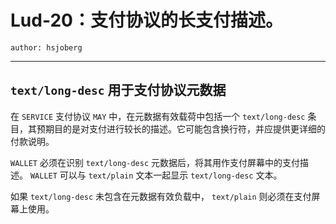 Lud-20：支付协议的长支付描述。
=====================================================

 `author: hsjoberg`

---

##  `text/long-desc` 用于支付协议元数据

在 `SERVICE` 支付协议 `MAY` 中，在元数据有效载荷中包括一个 `text/long-desc` 条目，其预期目的是对支付进行较长的描述。它可能包含换行符，并应提供更详细的付款说明。

 `WALLET` 必须在识别 `text/long-desc` 元数据后，将其用作支付屏幕中的支付描述。 `WALLET` 可以与 `text/plain` 文本一起显示 `text/long-desc` 文本。

如果 `text/long-desc` 未包含在元数据有效负载中， `text/plain` 则必须在支付屏幕上使用。
